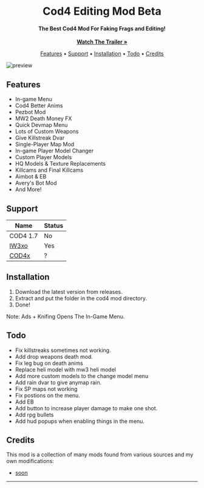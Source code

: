 <h1 align="center">
  <br>
  Cod4 Editing Mod Beta
  <br>
</h1>

<h4 align="center">The Best Cod4 Mod For Faking Frags and Editing</a>!</h4>
<div align="center">
  <p align="center">
<a href="https://youtube.com/kruumy"><strong>Watch The Trailer »</strong></a>
   </p>
</div>
<p align="center">
  <a href="#features">Features</a> •
  <a href="#support">Support</a> •
  <a href="#installation">Installation</a> •
  <a href="#todo">Todo</a> •
  <a href="#credits">Credits</a>
</p>

![preview](https://raw.githubusercontent.com/kruumy/cod4-editing-mod/edit/main/preview.gif)

## Features

* In-game Menu
* Cod4 Better Anims
* Pezbot Mod
* MW2 Death Money FX 
* Quick Devmap Menu
* Lots of Custom Weapons
* Give Killstreak Dvar
* Single-Player Map Mod
* In-game Player Model Changer 
* Custom Player Models
* HQ Models & Texture Replacements
* Killcams and Final Killcams
* Aimbot & EB
* Avery's Bot Mod
* And More!

## Support

| Name | Status |
| --- | --- |
| COD4 1.7 | No |
| [IW3xo](https://github.com/xoxor4d/iw3xo-dev) | Yes |
| [COD4x](https://cod4x.me/) | ? |
## Installation

1. Download the latest version from releases.
2. Extract and put the folder in the cod4 mod directory.
3. Done!

Note: Ads + Knifing Opens The In-Game Menu.

## Todo

* Fix killstreaks sometimes not working.
* Add drop weapons death mod.
* Fix leg bug on death anims
* Replace heli model with mw3 heli model
* Add more custom models to the change model menu
* Add rain dvar to give anymap rain.
* Fix SP maps not working
* Fix postions on the menu.
* Add EB
* Add button to increase player damage to make one shot.
* Add rpg bullets
* Add hud popups when enabling things in the menu.

## Credits

This mod is a collection of many mods found from various sources and my own modifications:

- [soon](omg.com)
---


